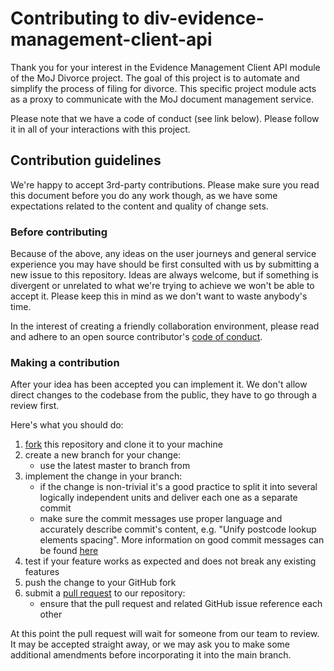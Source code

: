 # Contributing to div-evidence-management-client-api

Thank you for your interest in the Evidence Management Client API module of the MoJ Divorce project. The goal of this project is to automate and simplify the process of filing for divorce. This specific project module acts as a proxy to communicate with the MoJ document management service.

Please note that we have a code of conduct (see link below). Please follow it in all of your interactions with this project.

## Contribution guidelines

We're happy to accept 3rd-party contributions. Please make sure you read this document before you do any work though, as we have some expectations related to the content and quality of change sets.

### Before contributing

Because of the above, any ideas on the user journeys and general service experience you may have should be first consulted with us by submitting a new issue to this repository. Ideas are always welcome, but if something is divergent or unrelated to what we're trying to achieve we won't be able to accept it. Please keep this in mind as we don't want to waste anybody's time.

In the interest of creating a friendly collaboration environment, please read and adhere to an open source contributor's [code of conduct](http://contributor-covenant.org/version/1/4/).

### Making a contribution

After your idea has been accepted you can implement it. We don't allow direct changes to the codebase from the public, they have to go through a review first.

Here's what you should do:

1. [fork](https://help.github.com/articles/fork-a-repo/) this repository and clone it to your machine
2. create a new branch for your change:
   * use the latest master to branch from
3. implement the change in your branch:
   * if the change is non-trivial it's a good practice to split it into several logically independent units and deliver each one as a separate commit
   * make sure the commit messages use proper language and accurately describe commit's content, e.g. "Unify postcode lookup elements spacing". More information on good commit messages can be found [here](http://chris.beams.io/posts/git-commit/)
4. test if your feature works as expected and does not break any existing features
5. push the change to your GitHub fork
6. submit a [pull request](https://help.github.com/articles/creating-a-pull-request-from-a-fork/) to our repository:
   * ensure that the pull request and related GitHub issue reference each other

At this point the pull request will wait for someone from our team to review. It may be accepted straight away, or we may ask you to make some additional amendments before incorporating it into the main branch.
